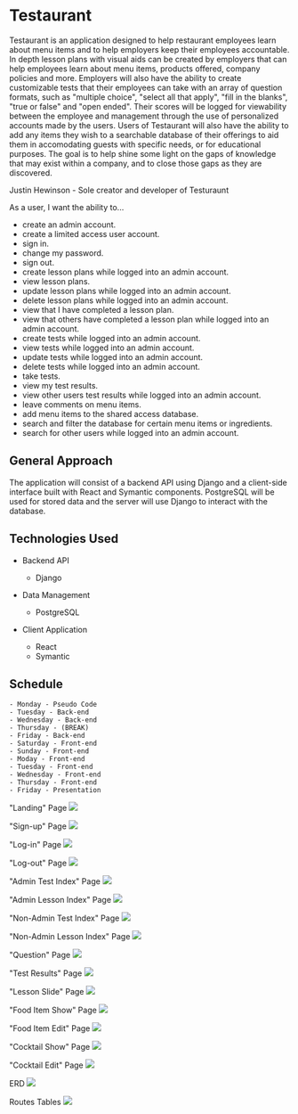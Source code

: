 # Testaurant

Testaurant is an application designed to help restaurant employees learn about menu items and to help employers keep their employees accountable.
In depth lesson plans with visual aids can be created by employers that can help employees learn about menu items, products offered, company policies and more. Employers will also have the ability to create customizable tests that their employees can take with an array of question formats, such as "multiple choice", "select all that apply", "fill in the blanks", "true or false" and "open ended". Their scores will be logged for viewability between the employee and management through the use of personalized accounts made by the users. Users of Testaurant will also have the ability to add any items they wish to a searchable database of their offerings to aid them in accomodating guests with specific needs, or for educational purposes. The goal is to help shine some light on the gaps of knowledge that may exist within a company, and to close those gaps as they are discovered.

Justin Hewinson - Sole creator and developer of Testuraunt


As a user, I want the ability to...

  - create an admin account.
  - create a limited access user account.
  - sign in.
  - change my password.
  - sign out.
  - create lesson plans while logged into an admin account.
  - view lesson plans.
  - update lesson plans while logged into an admin account.
  - delete lesson plans while logged into an admin account.
  - view that I have completed a lesson plan.
  - view that others have completed a lesson plan while logged into an  admin account.
  - create tests while logged into an admin account.
  - view tests while logged into an admin account.
  - update tests while logged into an admin account.
  - delete tests while logged into an admin account.
  - take tests. 
  - view my test results.
  - view other users test results while logged into an admin account.
  - leave comments on menu items.
  - add menu items to the shared access database.
  - search and filter the database for certain menu items or ingredients.
  - search for other users while logged into an admin account.

 ## General Approach

The application will consist of a backend API using Django and a client-side interface built with React and Symantic components. PostgreSQL will be used for stored data and the server will use Django to interact with the database. 

## Technologies Used
- Backend API
    - Django

 - Data Management
    - PostgreSQL

- Client Application
    - React
    - Symantic

## Schedule
    - Monday - Pseudo Code
    - Tuesday - Back-end
    - Wednesday - Back-end
    - Thursday - (BREAK)
    - Friday - Back-end
    - Saturday - Front-end
    - Sunday - Front-end
    - Moday - Front-end
    - Tuesday - Front-end
    - Wednesday - Front-end
    - Thursday - Front-end
    - Friday - Presentation


    

 "Landing" Page
    ![](/testaurant_wireframes/Testuraunt-Landing.drawio.png)

 "Sign-up" Page
    ![](/testaurant_wireframes/Testuraunt-Sign%20up.drawio.png)

"Log-in" Page
    ![](/testaurant_wireframes/Testuraunt-Log%20in.drawio.png) 

"Log-out" Page
    ![](/testaurant_wireframes/Testuraunt-Log%20out.drawio.png)

"Admin Test Index" Page
    ![](/testaurant_wireframes/Testuraunt-Admin%20Test%20Index.drawio.png)

"Admin Lesson Index" Page
    ![](/testaurant_wireframes/Testuraunt-Admin%20Lesson%20Index.drawio%20(1).png)

"Non-Admin Test Index" Page
    ![](/testaurant_wireframes/Testuraunt-Test%20Index.drawio.png)    

"Non-Admin Lesson Index" Page
    ![](/testaurant_wireframes/Testuraunt-Lesson%20Index.drawio.png)

"Question" Page
    ![](/testaurant_wireframes/Testuraunt-Test%20Question%20Example.drawio.png)

"Test Results" Page
    ![](/testaurant_wireframes/Testuraunt-Test%20Results.drawio.png)

"Lesson Slide" Page
    ![](/testaurant_wireframes/Testuraunt-Lesson%20Example.drawio.png)

"Food Item Show" Page
    ![](/testaurant_wireframes/Testuraunt-Food%20Item%20Show.drawio.png)

"Food Item Edit" Page
    ![](/testaurant_wireframes/Testuraunt-Food%20Items%20Edit.drawio.png)

"Cocktail Show" Page
    ![](/testaurant_wireframes/Testuraunt-Cocktails%20Show.drawio.png)

"Cocktail Edit" Page
    ![](/testaurant_wireframes/Testuraunt-Cocktails%20Edit.drawio.png)

ERD
    ![](/testaurant_wireframes/Testuraunt-ERD.drawio.png)

Routes Tables
    ![](/testaurant_wireframes/Testuraunt-Routes%20Tables.drawio%20(1).png)
